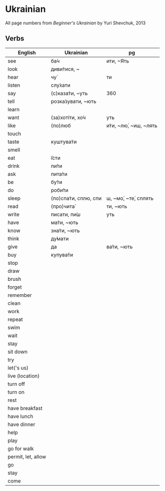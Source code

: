 Ukrainian
=========

All page numbers from _Beginner's Ukrainian_ by Yuri Shevchuk, 2013

Verbs
-----

| English                 | Ukrainian                            | pg  |
| ----------------------- | ------------------------------------ | ----|
| see                     | ба́ч|ити, ~Ять                        | 352 |
| look                    | диви́тися, ~                          |     |
| hear                    | чу́|ти                                |     |
| listen                  | слу́хати                              |     |
| say                     | (с)каза́ти, ~уть                      | 360 |
| tell                    | розка́зувати, ~ють                    |     |
| learn                   | 
| want                    | (за)хоті́ти, хо́ч|уть                  | 385 |
| like                    | (по)люб|и́ти, ~лю́, ~иш, ~лять         | 364 |
| touch                   | 
| taste                   | куштува́ти                            |     |
| smell                   |
| eat                     | ї́сти
| drink                   | пи́ти
| ask                     | пита́ти
| be                      | бу́ти
| do                      | роби́ти
| sleep                   | (по)спа́ти, сплю, спи|ш, ~мо́, ~те́, сплять | 379 |
| read                    | (про)чита́|ти, ~ють                   | 386 | 
| write                   | писати, пи́ш|уть                      |     |
| have                    | ма́ти, ~ють
| know                    | зна́ти, ~ють
| think                   | ду́мати
| give                    | да|ва́ти, ~ють                        | 353 |
| buy                     | купува́ти
| stop
| draw
| brush
| forget
| remember
| clean
| work
| repeat
| swim
| wait
| stay
| sit down
| try
| let('s us)
| live (location)
| turn off
| turn on
| rest
| have breakfast
| have lunch
| have dinner
| help
| play
| go for walk
| permit, let, allow
| go
| stay
| come

